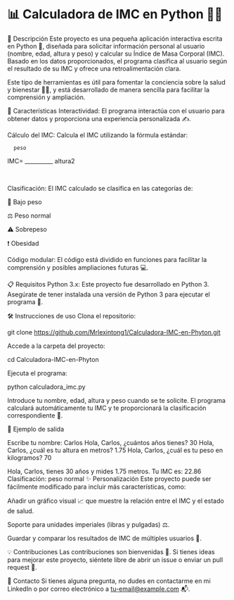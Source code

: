 # 📊 Calculadora de IMC en Python 🧑‍⚕️

📝 Descripción
Este proyecto es una pequeña aplicación interactiva escrita en Python 🐍, diseñada para solicitar información personal al usuario (nombre, edad, altura y peso) y calcular su Índice de Masa Corporal (IMC). Basado en los datos proporcionados, el programa clasifica al usuario según el resultado de su IMC y ofrece una retroalimentación clara.

Este tipo de herramientas es útil para fomentar la conciencia sobre la salud y bienestar 🏋️‍♂️, y está desarrollado de manera sencilla para facilitar la comprensión y ampliación.

🚀 Características
Interactividad: El programa interactúa con el usuario para obtener datos y proporciona una experiencia personalizada ✍️.

Cálculo del IMC: Calcula el IMC utilizando la fórmula estándar:

      peso
IMC= __________
      altura2


 

​
 
Clasificación: El IMC calculado se clasifica en las categorías de:

🔽 Bajo peso

⚖️ Peso normal

⚠️ Sobrepeso

❗ Obesidad

Código modular: El código está dividido en funciones para facilitar la comprensión y posibles ampliaciones futuras 💻.

📋 Requisitos
Python 3.x: Este proyecto fue desarrollado en Python 3. Asegúrate de tener instalada una versión de Python 3 para ejecutar el programa 🐍.

🛠️ Instrucciones de uso
Clona el repositorio:


git clone https://github.com/Mrlexintong1/Calculadora-IMC-en-Phyton.git

Accede a la carpeta del proyecto:


cd Calculadora-IMC-en-Phyton

Ejecuta el programa:

python calculadora_imc.py

Introduce tu nombre, edad, altura y peso cuando se te solicite. El programa calculará automáticamente tu IMC y te proporcionará la clasificación correspondiente 💪.

🎯 Ejemplo de salida

Escribe tu nombre: Carlos
Hola, Carlos, ¿cuántos años tienes? 30
Hola, Carlos, ¿cuál es tu altura en metros? 1.75
Hola, Carlos, ¿cuál es tu peso en kilogramos? 70

Hola, Carlos, tienes 30 años y mides 1.75 metros.
Tu IMC es: 22.86
Clasificación: peso normal
✨ Personalización
Este proyecto puede ser fácilmente modificado para incluir más características, como:

Añadir un gráfico visual 📈 que muestre la relación entre el IMC y el estado de salud.

Soporte para unidades imperiales (libras y pulgadas) ⚖️.

Guardar y comparar los resultados de IMC de múltiples usuarios 👥.

💡 Contribuciones
Las contribuciones son bienvenidas 🙌. Si tienes ideas para mejorar este proyecto, siéntete libre de abrir un issue o enviar un pull request 🔄.

📧 Contacto
Si tienes alguna pregunta, no dudes en contactarme en mi LinkedIn o por correo electrónico a tu-email@example.com 📬.

